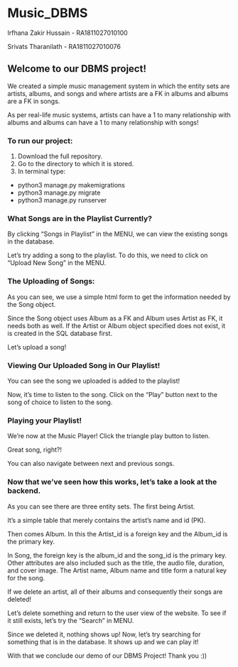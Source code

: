 # Music_DBMS

Irfhana Zakir Hussain - RA1811027010100

Srivats Tharanilath - RA1811027010076

## Welcome to our DBMS project!

We created a simple music management system in which the entity sets are artists, albums, and songs and where artists are a FK in albums and albums are a FK in songs.

As per real-life music systems, artists can have a 1 to many relationship with albums and albums can have a 1 to many relationship with songs!

### To run our project:
1. Download the full repository.
2. Go to the directory to which it is stored.
3. In terminal type: 
  - python3 manage.py makemigrations
  - python3 manage.py migrate
  - python3 manage.py runserver


### What Songs are in the Playlist Currently?

By clicking “Songs in Playlist” in the MENU, we can view the existing songs in the database. 

Let’s try adding a song to the playlist. To do this, we need to click on “Upload New Song” in the MENU. 








### The Uploading of Songs:

As you can see, we use a simple html form to get the information needed by the Song object. 

Since the Song object uses Album as a FK and Album uses Artist as FK, it needs both as well. If the Artist or Album object specified does not exist, it is created in the SQL database first. 

Let’s upload a song!





### Viewing Our Uploaded Song in Our Playlist!

You can see the song we uploaded is added to the playlist!

Now, it’s time to listen to the song. Click on the “Play” button next to the song of choice to listen to the song.


### Playing your Playlist!

We’re now at the Music Player! Click the triangle play button to listen.

Great song, right?!

You can also navigate between next and previous songs.

### Now that we’ve seen how this works, let’s take a look at the backend.

As you can see there are three entity sets. The first being Artist.

It’s a simple table that merely contains the artist’s name and id (PK).

Then comes Album. In this the Artist_id is a foreign key and the Album_id is the primary key.

In Song, the foreign key is the album_id and the song_id is the primary key. Other attributes are also included such as the title, the audio file, duration, and cover image.  The Artist name, Album name and title form a natural key for the song.

If we delete an artist, all of their albums and consequently their songs are deleted!

Let’s delete something and return to the user view of the website. To see if it still exists, let’s try the “Search” in MENU.


Since we deleted it, nothing shows up! Now, let’s try searching for something that is in the database. It shows up and we can play it!


With that we conclude our demo of our DBMS Project! Thank you :))

